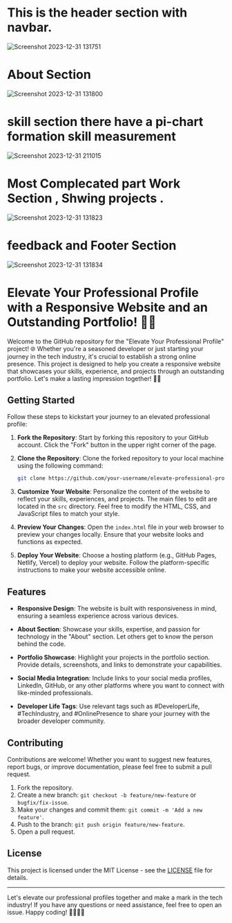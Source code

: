 # This is the header section with navbar.
![Screenshot 2023-12-31 131751](https://github.com/BuddhadebKoner/devaloper-Portpolio/assets/113292029/4cea1449-b326-4e91-b3b0-de84a71f84d5)
# About Section
![Screenshot 2023-12-31 131800](https://github.com/BuddhadebKoner/devaloper-Portpolio/assets/113292029/069ec248-4493-43f3-9b26-f1c6d0a019ec)
# skill section there have a pi-chart formation skill measurement
![Screenshot 2023-12-31 211015](https://github.com/BuddhadebKoner/devaloper-Portpolio/assets/113292029/61e3a204-2a98-40bb-b02a-4c21eaa73296)
# Most Complecated part Work Section , Shwing projects .
![Screenshot 2023-12-31 131823](https://github.com/BuddhadebKoner/devaloper-Portpolio/assets/113292029/521fbb20-b1c6-466e-a4af-11e905cfdc53)
# feedback and Footer Section
![Screenshot 2023-12-31 131834](https://github.com/BuddhadebKoner/devaloper-Portpolio/assets/113292029/71dbf408-23ae-455c-a4f1-92a75f924e2c)

# Elevate Your Professional Profile with a Responsive Website and an Outstanding Portfolio! 💼📱

Welcome to the GitHub repository for the "Elevate Your Professional Profile" project! 🌐 Whether you're a seasoned developer or just starting your journey in the tech industry, it's crucial to establish a strong online presence. This project is designed to help you create a responsive website that showcases your skills, experience, and projects through an outstanding portfolio. Let's make a lasting impression together! 🚀🌟

## Getting Started

Follow these steps to kickstart your journey to an elevated professional profile:

1. **Fork the Repository**: Start by forking this repository to your GitHub account. Click the "Fork" button in the upper right corner of the page.

2. **Clone the Repository**: Clone the forked repository to your local machine using the following command:

    ```bash
    git clone https://github.com/your-username/elevate-professional-profile.git
    ```

3. **Customize Your Website**: Personalize the content of the website to reflect your skills, experiences, and projects. The main files to edit are located in the `src` directory. Feel free to modify the HTML, CSS, and JavaScript files to match your style.

4. **Preview Your Changes**: Open the `index.html` file in your web browser to preview your changes locally. Ensure that your website looks and functions as expected.

5. **Deploy Your Website**: Choose a hosting platform (e.g., GitHub Pages, Netlify, Vercel) to deploy your website. Follow the platform-specific instructions to make your website accessible online.

## Features

- **Responsive Design**: The website is built with responsiveness in mind, ensuring a seamless experience across various devices.

- **About Section**: Showcase your skills, expertise, and passion for technology in the "About" section. Let others get to know the person behind the code.

- **Portfolio Showcase**: Highlight your projects in the portfolio section. Provide details, screenshots, and links to demonstrate your capabilities.

- **Social Media Integration**: Include links to your social media profiles, LinkedIn, GitHub, or any other platforms where you want to connect with like-minded professionals.

- **Developer Life Tags**: Use relevant tags such as #DeveloperLife, #TechIndustry, and #OnlinePresence to share your journey with the broader developer community.

## Contributing

Contributions are welcome! Whether you want to suggest new features, report bugs, or improve documentation, please feel free to submit a pull request.

1. Fork the repository.
2. Create a new branch: `git checkout -b feature/new-feature` or `bugfix/fix-issue`.
3. Make your changes and commit them: `git commit -m 'Add a new feature'`.
4. Push to the branch: `git push origin feature/new-feature`.
5. Open a pull request.

## License

This project is licensed under the MIT License - see the [LICENSE](LICENSE) file for details.

---

Let's elevate our professional profiles together and make a mark in the tech industry! If you have any questions or need assistance, feel free to open an issue. Happy coding! 👩‍💻👨‍💻
